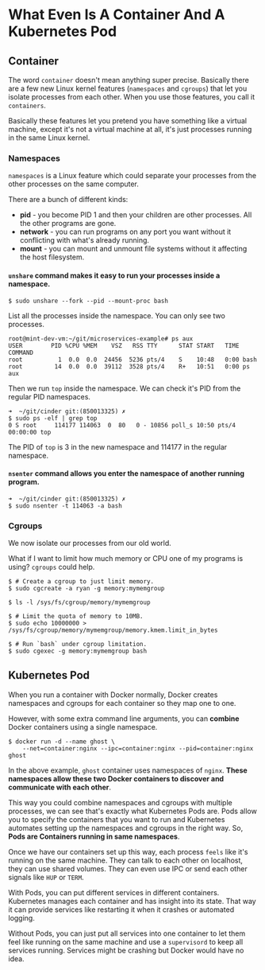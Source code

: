 # What Even Is A Container And A Kubernetes Pod


## Container

The word `container` doesn't mean anything super precise. Basically there are a few new Linux kernel features (`namespaces` and `cgroups`) that let you isolate processes from each other. When you use those features, you call it `containers`.

Basically these features let you pretend you have something like a virtual machine, except it's not a virtual machine at all, it's just processes running in the same Linux kernel.

### Namespaces

`namespaces` is a Linux feature which could separate your processes from the other processes on the same computer.

There are a bunch of different kinds:
- **pid** - you become PID 1 and then your children are other processes. All the other programs are gone.
- **network** - you can run programs on any port you want without it conflicting with what's already running.
- **mount** - you can mount and unmount file systems without it affecting the host filesystem.

#### `unshare` command makes it easy to run your processes inside a namespace.

```console
$ sudo unshare --fork --pid --mount-proc bash
```

List all the processes inside the namespace. You can only see two processes.
```console
root@mint-dev-vm:~/git/microservices-example# ps aux
USER        PID %CPU %MEM    VSZ   RSS TTY      STAT START   TIME COMMAND
root          1  0.0  0.0  24456  5236 pts/4    S    10:48   0:00 bash
root         14  0.0  0.0  39112  3528 pts/4    R+   10:51   0:00 ps aux
```

Then we run `top` inside the namespace. We can check it's PID from the regular PID namespaces.
```console
➜  ~/git/cinder git:(850013325) ✗ 
$ sudo ps -elf | grep top 
0 S root     114177 114063  0  80   0 - 10856 poll_s 10:50 pts/4    00:00:00 top
```

The PID of `top` is 3 in the new namespace and 114177 in the regular namespace.

#### `nsenter` command allows you enter the namespace of another running program.

```console
➜  ~/git/cinder git:(850013325) ✗ 
$ sudo nsenter -t 114063 -a bash
```

### Cgroups

We now isolate our processes from our old world.

What if I want to limit how much memory or CPU one of my programs is using? `cgroups` could help.

```console
$ # Create a cgroup to just limit memory.
$ sudo cgcreate -a ryan -g memory:mymemgroup

$ ls -l /sys/fs/cgroup/memory/mymemgroup

$ # Limit the quota of memory to 10MB.
$ sudo echo 10000000 > /sys/fs/cgroup/memory/mymemgroup/memory.kmem.limit_in_bytes

$ # Run `bash` under cgroup limitation.
$ sudo cgexec -g memory:mymemgroup bash
```

## Kubernetes Pod

When you run a container with Docker normally, Docker creates namespaces and cgroups for each container so they map one to one.

However, with some extra command line arguments, you can **combine** Docker containers using a single namespace.

```console
$ docker run -d --name ghost \
    --net=container:nginx --ipc=container:nginx --pid=container:nginx ghost
```

In the above example, `ghost` container uses namespaces of `nginx`. **These namespaces allow these two Docker containers to discover and communicate with each other**.

This way you could combine namespaces and cgroups with multiple processes, we can see that's exactly what Kubernetes Pods are. Pods allow you to specify the containers that you want to run and Kubernetes automates setting up the namespaces and cgroups in the right way. So, **Pods are Containers running in same namespaces**.

Once we have our containers set up this way, each process `feels` like it's running on the same machine. They can talk to each other on localhost, they can use shared volumes. They can even use IPC or send each other signals like `HUP` or `TERM`.

With Pods, you can put different services in different containers. Kubernetes manages each container and has insight into its state. That way it can provide services like restarting it when it crashes or automated logging.

Without Pods, you can just put all services into one container to let them feel like running on the same machine and use a `supervisord` to keep all services running. Services might be crashing but Docker would have no idea.


